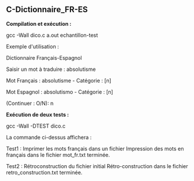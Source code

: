 ## C-Dictionnaire_FR-ES  


__Compilation et exécution :__  

gcc -Wall dico.c
a.out echantillon-test  


Exemple d'utilisation :  


Dictionnaire Français-Espagnol  

Saisir un mot à traduire :
absolutisme

Mot Français : absolutisme - Catégorie : [n]

Mot Espagnol : absolutismo - Catégorie : [n]

(Continuer : O/N):
n


__Exécution de deux tests :__

gcc -Wall -DTEST dico.c

La commande ci-dessus affichera :

Test1 : Imprimer les mots français dans un fichier
Impression des mots en français dans le fichier mot_fr.txt terminée.

Test2 : Rétroconstruction du fichier initial
Rétro-construction dans le fichier retro_construction.txt terminée.
